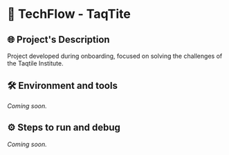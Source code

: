 # 🚀 **TechFlow - TaqTite**

## 🌐 Project's Description 
Project developed during onboarding, focused on solving the challenges of the Taqtile Institute.

## 🛠️ Environment and tools
*Coming soon.*

## ⚙️ Steps to run and debug
*Coming soon.*
